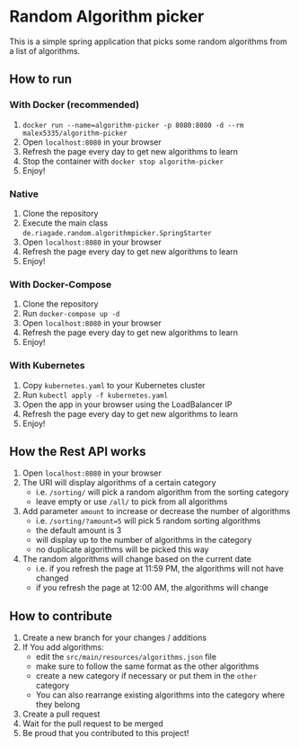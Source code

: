 # Random Algorithm picker

This is a simple spring application that picks some random algorithms from a list of algorithms.

## How to run

### With Docker (recommended)

1. `docker run --name=algorithm-picker -p 8080:8080 -d --rm malex5335/algorithm-picker`
2. Open `localhost:8080` in your browser
3. Refresh the page every day to get new algorithms to learn
4. Stop the container with `docker stop algorithm-picker`
5. Enjoy!

### Native

1. Clone the repository
2. Execute the main class `de.riagade.random.algorithmpicker.SpringStarter`
3. Open `localhost:8080` in your browser
4. Refresh the page every day to get new algorithms to learn
5. Enjoy!

### With Docker-Compose

1. Clone the repository
2. Run `docker-compose up -d`
3. Open `localhost:8080` in your browser
4. Refresh the page every day to get new algorithms to learn
5. Enjoy!

### With Kubernetes

1. Copy `kubernetes.yaml` to your Kubernetes cluster
2. Run `kubectl apply -f kubernetes.yaml`
3. Open the app in your browser using the LoadBalancer IP
4. Refresh the page every day to get new algorithms to learn
5. Enjoy!

## How the Rest API works

1. Open `localhost:8080` in your browser
2. The URI will display algorithms of a certain category
   - i.e. `/sorting/` will pick a random algorithm from the sorting category
   - leave empty or use `/all/` to pick from all algorithms
3. Add parameter `amount` to increase or decrease the number of algorithms
   - i.e. `/sorting/?amount=5` will pick 5 random sorting algorithms
   - the default amount is 3
   - will display up to the number of algorithms in the category
   - no duplicate algorithms will be picked this way
4. The random algorithms will change based on the current date
   - i.e. if you refresh the page at 11:59 PM, the algorithms will not have changed
   - if you refresh the page at 12:00 AM, the algorithms will change

## How to contribute

1. Create a new branch for your changes / additions
2. If You add algorithms:
   - edit the `src/main/resources/algorithms.json` file
   - make sure to follow the same format as the other algorithms
   - create a new category if necessary or put them in the `other` category
   - You can also rearrange existing algorithms into the category where they belong
3. Create a pull request
4. Wait for the pull request to be merged
5. Be proud that you contributed to this project!
